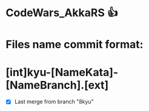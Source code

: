 # CodeWars_AkkaRS :+1:

# Files name commit format:
# [int]kyu-[NameKata]-[NameBranch].[ext]

- [x] Last merge from branch "8kyu"

